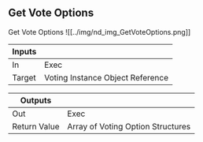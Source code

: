 ## Get Vote Options
Get Vote Options
![[../img/nd_img_GetVoteOptions.png]]

|Inputs||
|--|--|
| In | Exec |
| Target | Voting Instance Object Reference |

|Outputs||
|--|--|
| Out | Exec |
| Return Value | Array of Voting Option Structures |
